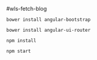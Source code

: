 #wls-fetch-blog

```
bower install angular-bootstrap
```
```
bower install angular-ui-router
```
```
npm install
```
```
npm start
```
